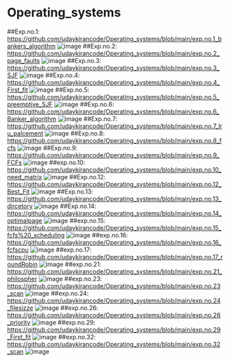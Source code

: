 # Operating_systems
##Exp.no.1:
https://github.com/udaykirancode/Operating_systems/blob/main/exp.no.1_bankers_algorithm
![image](https://user-images.githubusercontent.com/113407411/236669578-b565d116-f086-49fb-b0e3-02df6a60ec9f.png)
##Exp.no.2:
https://github.com/udaykirancode/Operating_systems/blob/main/exp.no.2_page_faults
![image](https://user-images.githubusercontent.com/113407411/236669668-dae45b44-a860-42bc-b120-f92eb4f76e38.png)
##Exp.no.3:
https://github.com/udaykirancode/Operating_systems/blob/main/exp.no.3_SJF
![image](https://user-images.githubusercontent.com/113407411/236669826-bf2eb6e3-479d-4760-b214-93de155713b8.png)
##Exp.no.4:
https://github.com/udaykirancode/Operating_systems/blob/main/exp.no.4_First_fit
![image](https://user-images.githubusercontent.com/113407411/236669957-75daac91-35aa-490a-a7bf-0b786003436f.png)
##Exp.no.5:
https://github.com/udaykirancode/Operating_systems/blob/main/exp.no.5_preemptive_SJF
![image](https://user-images.githubusercontent.com/113407411/236670528-de33a76c-edd3-4c3b-bc24-e6874606750e.png)
##Exp.no.6:
https://github.com/udaykirancode/Operating_systems/blob/main/exp.no.6_Banker_algorithm
![image](https://user-images.githubusercontent.com/113407411/236670733-15be6dc4-9728-415a-9d52-9098e608c074.png)
##Exp.no.7:
https://github.com/udaykirancode/Operating_systems/blob/main/exp.no.7_lru_palcement
![image](https://user-images.githubusercontent.com/113407411/236671198-aeb57614-c29f-48de-80ee-309247d55466.png)
##Exp.no.8:
https://github.com/udaykirancode/Operating_systems/blob/main/exp.no.8_fcfs
![image](https://user-images.githubusercontent.com/113407411/236672106-b29adf31-63b8-4310-a9a1-479ac634fc6d.png)
##Exp.no.9:
https://github.com/udaykirancode/Operating_systems/blob/main/exp.no.9_FCFs
![image](https://github.com/udaykirancode/Operating_systems/assets/113407411/3a91dab9-8fd7-48c9-a153-011801005f33)
##exp.no.10:
https://github.com/udaykirancode/Operating_systems/blob/main/exp.no.10_need_matrix
![image](https://github.com/udaykirancode/Operating_systems/assets/113407411/d9d86d42-85c2-47e5-b21d-b0e6669b03b1)
##Exp.no.12:
https://github.com/udaykirancode/Operating_systems/blob/main/exp.no.12_Best_Fit
![image](https://github.com/udaykirancode/Operating_systems/assets/113407411/1b445b0f-c81a-4447-8f66-52fddeed6e67)
##Exp.no.13:
https://github.com/udaykirancode/Operating_systems/blob/main/exp.no.13_dircetory
![image](https://github.com/udaykirancode/Operating_systems/assets/113407411/045d225b-7d3a-4bd9-8642-7b35517c96db)
##Exp.no.14:
https://github.com/udaykirancode/Operating_systems/blob/main/exp.no.14_optimalpage
![image](https://github.com/udaykirancode/Operating_systems/assets/113407411/5ef04409-38e8-4b9d-8de0-28086f933ae0)
##exp.no.15:
https://github.com/udaykirancode/Operating_systems/blob/main/exp.no.15_fcfs%20_scheduling
![image](https://github.com/udaykirancode/Operating_systems/assets/113407411/685aee5d-5689-4e51-b41b-9c891e2b79c5)
##exp.no.16:
https://github.com/udaykirancode/Operating_systems/blob/main/exp.no.16_fcfscpu
![image](https://github.com/udaykirancode/Operating_systems/assets/113407411/ae333f79-8d26-4425-a6ec-7952c49287bb)
##exp.no.17:
https://github.com/udaykirancode/Operating_systems/blob/main/exp.no.17_roundRobin
![image](https://github.com/udaykirancode/Operating_systems/assets/113407411/d964dcf1-8c58-45dd-8834-f10c9a35d1a2)
##exp.no.21:
https://github.com/udaykirancode/Operating_systems/blob/main/exp.no.21_philospher
![image](https://github.com/udaykirancode/Operating_systems/assets/113407411/09c1d833-d710-4280-8081-b5eb6f633f0f)
##exp.no.23:
https://github.com/udaykirancode/Operating_systems/blob/main/exp.no.23_scan
![image](https://github.com/udaykirancode/Operating_systems/assets/113407411/09ebc6d9-9d02-437b-95fa-03bbe74b18a8)
##exp.no.24:
https://github.com/udaykirancode/Operating_systems/blob/main/exp.no.24_filesizze
![image](https://github.com/udaykirancode/Operating_systems/assets/113407411/235a58c0-c016-4577-b049-cc3b545fb602)
##exp.no.26:
https://github.com/udaykirancode/Operating_systems/blob/main/exp.no.26_priority
![image](https://github.com/udaykirancode/Operating_systems/assets/113407411/ed4d9fc2-29f0-433e-9bb0-e53213295fa2)
##exp.no.29:
https://github.com/udaykirancode/Operating_systems/blob/main/exp.no.29_First_fit
![image](https://github.com/udaykirancode/Operating_systems/assets/113407411/8a842c7d-6713-4896-99ef-e00afab44bfb)
##exp.no.32:
https://github.com/udaykirancode/Operating_systems/blob/main/exp.no.32_scan
![image](https://github.com/udaykirancode/Operating_systems/assets/113407411/b54d4bc4-309e-4002-a9a8-ae13e9f8c7bf)
